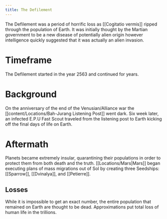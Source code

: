 ```yaml
---
title: The Defilement
---
```

The Defilement was a period of horrific loss as [[Cogitatio vermis]] ripped through the population of Earth. It was initially thought by the Martian government to be a new disease of potentially alien origin however intelligence quickly suggested that it was actually an alien invasion.

# Timeframe
The Defilement started in the year 2563 and continued for years.

# Background
On the anniversary of the end of the Venusian/Alliance war the [[content/Locations/Bah-Jurang Listening Post]] went dark. Six week later, an infected E.P.U Fast Scout traveled from the listening post to Earth kicking off the final days of life on Earth.

# Aftermath
Planets became extremely insular, quarantining their populations in order to protect them from both death and the truth. [[Locations/Mars|Mars]] began executing plans of mass migrations out of Sol by creating three Seedships: [[Sparrow]], [[Dvinalya]], and [[Petierre]].

## Losses
While it is impossible to get an exact number, the entire population that remained on Earth are thought to be dead. Approximations put total loss of human life in the trillions.
